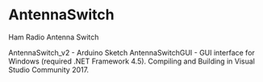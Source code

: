 # AntennaSwitch
Ham Radio Antenna Switch


AntennaSwitch_v2 - Arduino Sketch
AntennaSwitchGUI - GUI interface for Windows (required .NET Framework 4.5). Compiling and Building in Visual Studio Community 2017.